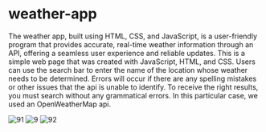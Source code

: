 # weather-app
The weather app, built using HTML, CSS, and JavaScript, is a user-friendly program that provides accurate, real-time weather information through an API, offering a seamless user experience and reliable updates.
This is a simple web page that was created with JavaScript, HTML, and CSS. Users can use the search bar to enter the name of the location whose weather needs to be determined.
Errors will occur if there are any spelling mistakes or other issues that the api is unable to identify. To receive the right results, you must search without any grammatical errors. In this particular case, we used an OpenWeatherMap api. 


![91](https://github.com/Itee-rajpurohit/weather-app/assets/79628914/d76f11a8-7cb5-40bf-92f3-6bf3a22c9afb)
![9](https://github.com/Itee-rajpurohit/weather-app/assets/79628914/7a9a2281-6a97-4ef2-8480-d776a2e6203a)
![92](https://github.com/Itee-rajpurohit/weather-app/assets/79628914/cc3df54a-6dd0-4a1d-9590-fdf107af80a9)
